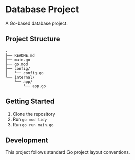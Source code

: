 # Database Project

A Go-based database project.

## Project Structure

```
.
├── README.md
├── main.go
├── go.mod
├── config/
│   └── config.go
└── internal/
    └── app/
        └── app.go
```

## Getting Started

1. Clone the repository
2. Run `go mod tidy`
3. Run `go run main.go`

## Development

This project follows standard Go project layout conventions.
